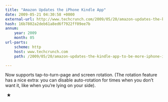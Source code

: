```yaml
---
title: "Amazon Updates the iPhone Kindle App"
date: 2009-05-21 04:30:58 +0000
external-url: http://www.techcrunch.com/2009/05/20/amazon-updates-the-kindle-app-to-be-more-iphone-ified/
hash: 16b7802a2deb61a8ed6f7922ff09ee7b
annum:
    year: 2009
    month: 05
url-parts:
    scheme: http
    host: www.techcrunch.com
    path: /2009/05/20/amazon-updates-the-kindle-app-to-be-more-iphone-ified/

---
```


Now supports tap-to-turn-page and screen rotation. (The rotation feature has a nice extra: you can disable auto-rotation for times when you don’t want it, like when you’re lying on your side).



 ★ 

